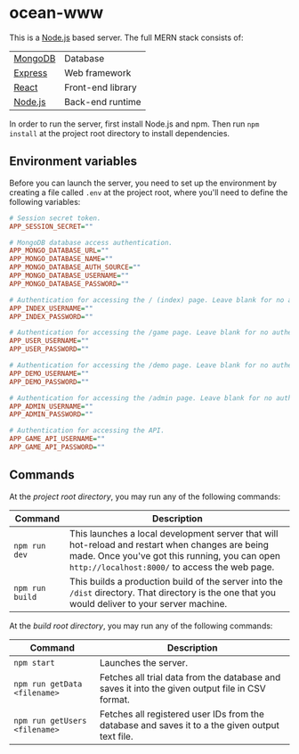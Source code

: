 # ocean-www

This is a [Node.js](https://nodejs.org) based server. The full MERN stack consists of:

| | |
| - | - |
| [MongoDB](https://www.mongodb.com) | Database |
| [Express](https://expressjs.com/) | Web framework |
| [React](https://react.dev/) | Front-end library |
| [Node.js](https://nodejs.org) | Back-end runtime |

In order to run the server, first install Node.js and npm. Then run `npm install` at the project root directory to install dependencies.

## Environment variables

Before you can launch the server, you need to set up the environment by creating a file called `.env` at the project root, where you'll need to define the following variables:

```ini
# Session secret token.
APP_SESSION_SECRET=""

# MongoDB database access authentication.
APP_MONGO_DATABASE_URL=""
APP_MONGO_DATABASE_NAME=""
APP_MONGO_DATABASE_AUTH_SOURCE=""
APP_MONGO_DATABASE_USERNAME=""
APP_MONGO_DATABASE_PASSWORD=""

# Authentication for accessing the / (index) page. Leave blank for no authentication.
APP_INDEX_USERNAME=""
APP_INDEX_PASSWORD=""

# Authentication for accessing the /game page. Leave blank for no authentication.
APP_USER_USERNAME=""
APP_USER_PASSWORD=""

# Authentication for accessing the /demo page. Leave blank for no authentication.
APP_DEMO_USERNAME=""
APP_DEMO_PASSWORD=""

# Authentication for accessing the /admin page. Leave blank for no authentication.
APP_ADMIN_USERNAME=""
APP_ADMIN_PASSWORD=""

# Authentication for accessing the API.
APP_GAME_API_USERNAME=""
APP_GAME_API_PASSWORD=""
```

## Commands

At the *project root directory*, you may run any of the following commands:

| Command | Description |
| - | - |
| `npm run dev` | This launches a local development server that will hot-reload and restart when changes are being made. Once you've got this running, you can open `http://localhost:8000/` to access the web page. |
| `npm run build` | This builds a production build of the server into the `/dist` directory. That directory is the one that you would deliver to your server machine. |

At the *build root directory*, you may run any of the following commands:

| Command | Description |
| - | - |
| `npm start` | Launches the server. |
| `npm run getData <filename>` | Fetches all trial data from the database and saves it into the given output file in CSV format. |
| `npm run getUsers <filename>` | Fetches all registered user IDs from the database and saves it to a the given output text file. |
